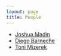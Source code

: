 ```yaml
---
layout: page
title: People
---
```


<p class="message">
  
</p>

* [Joshua Madin](http://jmadin.github.io)
* [Diego Barneche](http://dbarneche.github.io)
* [Toni Mizerek](http://tmizerek.github.io)

